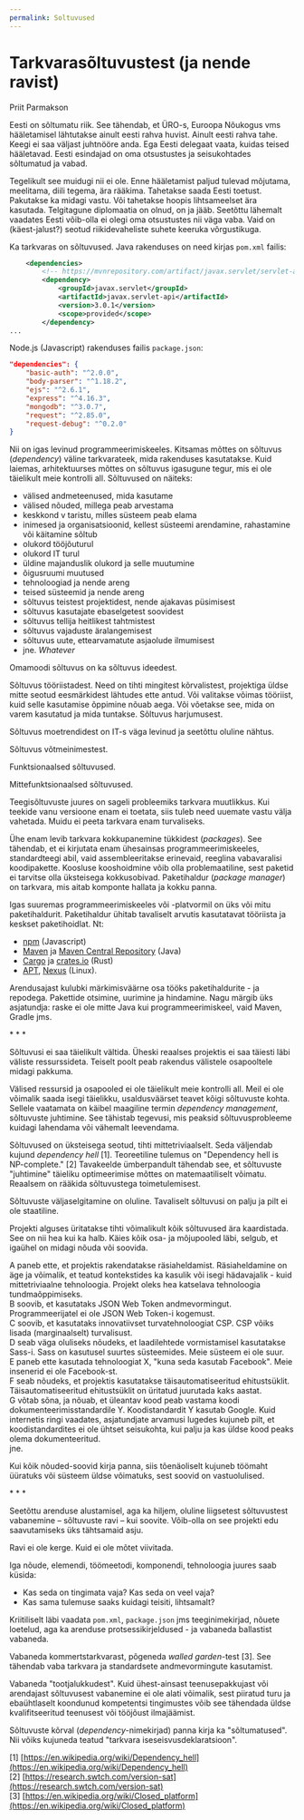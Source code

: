 ```yaml
---
permalink: Soltuvused
---
```


# Tarkvarasõltuvustest (ja nende ravist)

Priit Parmakson

Eesti on sõltumatu riik. See tähendab, et ÜRO-s, Euroopa Nõukogus vms hääletamisel lähtutakse ainult eesti rahva huvist. Ainult eesti rahva tahe. Keegi ei saa väljast juhtnööre anda. Ega Eesti delegaat vaata, kuidas teised hääletavad. Eesti esindajad on oma otsustustes ja seisukohtades sõltumatud ja vabad.

Tegelikult see muidugi nii ei ole. Enne hääletamist paljud tulevad mõjutama, meelitama, diili tegema, ära rääkima.  Tahetakse saada Eesti toetust. Pakutakse ka midagi vastu. Või tahetakse hoopis lihtsameelset ära kasutada. Telgitagune diplomaatia on olnud, on ja jääb. Seetõttu lähemalt vaadates Eesti võib-olla ei olegi oma otsustustes nii väga vaba. Vaid on (käest-jalust?) seotud riikidevaheliste suhete keeruka võrgustikuga.

Ka tarkvaras on sõltuvused. Java rakenduses on need kirjas `pom.xml` failis:

```xml
    <dependencies>
        <!-- https://mvnrepository.com/artifact/javax.servlet/servlet-api -->
        <dependency>
            <groupId>javax.servlet</groupId>
            <artifactId>javax.servlet-api</artifactId>
            <version>3.0.1</version>
            <scope>provided</scope>
        </dependency>
...
```

Node.js (Javascript) rakenduses failis `package.json`:

```json
"dependencies": {
    "basic-auth": "^2.0.0",
    "body-parser": "^1.18.2",
    "ejs": "^2.6.1",
    "express": "^4.16.3",
    "mongodb": "^3.0.7",
    "request": "^2.85.0",
    "request-debug": "^0.2.0"
}
```
Nii on igas levinud programmeerimiskeeles. Kitsamas mõttes on sõltuvus (_dependency_) väline tarkvarateek, mida rakenduses kasutatakse. Kuid laiemas, arhitektuurses mõttes on sõltuvus igasugune tegur, mis ei ole täielikult meie kontrolli all. Sõltuvused on näiteks:
- välised andmeteenused, mida kasutame 
- välised nõuded, millega peab arvestama
- keskkond v taristu, milles süsteem peab elama
- inimesed ja organisatsioonid, kellest süsteemi arendamine, rahastamine või käitamine sõltub
- olukord tööjõuturul
- olukord IT turul
- üldine majanduslik olukord ja selle muutumine
- õigusruumi muutused
- tehnoloogiad ja nende areng
- teised süsteemid ja nende areng
- sõltuvus teistest projektidest, nende ajakavas püsimisest
- sõltuvus kasutajate ebaselgetest soovidest
- sõltuvus tellija heitlikest tahtmistest
- sõltuvus vajaduste äralangemisest
- sõltuvus uute, ettearvamatute asjaolude ilmumisest
- jne. _Whatever_

Omamoodi sõltuvus on ka sõltuvus ideedest.

Sõltuvus tööriistadest. Need on tihti mingitest kõrvalistest, projektiga üldse mitte seotud eesmärkidest lähtudes ette antud. Või valitakse võimas tööriist, kuid selle kasutamise õppimine nõuab aega. Või võetakse see, mida on varem kasutatud ja mida tuntakse. Sõltuvus harjumusest.

Sõltuvus moetrendidest on IT-s väga levinud ja seetõttu oluline nähtus. 

Sõltuvus võtmeinimestest.

Funktsionaalsed sõltuvused.

Mittefunktsionaalsed sõltuvused.

Teegisõltuvuste juures on sageli probleemiks tarkvara muutlikkus. Kui teekide vanu versioone enam ei toetata, siis tuleb need uuemate vastu välja vahetada. Muidu ei peeta tarkvara enam turvaliseks.

Ühe enam levib tarkvara kokkupanemine tükkidest (_packages_). See tähendab, et ei kirjutata enam ühesainsas programmeerimiskeeles, standardteegi abil, vaid assembleeritakse erinevaid, reeglina vabavaralisi koodipakette. Koosluse kooshoidmine võib olla problemaatiline, sest paketid ei tarvitse olla üksteisega kokkusobivad. Paketihaldur (_package manager_) on tarkvara, mis aitab komponte hallata ja kokku panna.

Igas suuremas programmeerimiskeeles või -platvormil on üks või mitu paketihaldurit. Paketihaldur ühitab tavaliselt arvutis kasutatavat tööriista ja keskset paketihoidlat. Nt:
- [npm](https://www.npmjs.com/) (Javascript)
- [Maven](https://maven.apache.org/) ja [Maven Central Repository](https://search.maven.org/) (Java)
- [Cargo](https://doc.rust-lang.org/cargo/index.html) ja [crates.io](https://crates.io/) (Rust)
- [APT](https://en.wikipedia.org/wiki/APT_(Debian)), [Nexus](https://www.sonatype.com/nexus-repository-sonatype) (Linux).

Arendusajast kulubki märkimisväärne osa tööks paketihaldurite - ja repodega. Pakettide otsimine, uurimine ja hindamine. Nagu märgib üks asjatundja: raske ei ole mitte Java kui programmeerimiskeel, vaid Maven, Gradle jms.

<p>* * *</p>

Sõltuvusi ei saa täielikult vältida. Üheski reaalses projektis ei saa täiesti läbi väliste ressurssideta. Teiselt poolt peab rakendus välistele osapooltele midagi pakkuma.

Välised ressursid ja osapooled ei ole täielikult meie kontrolli all. Meil ei ole võimalik saada isegi täielikku, usaldusväärset teavet kõigi sõltuvuste kohta. Sellele vaatamata on käibel maagiline termin _dependency management_, sõltuvuste juhtimine. See tähistab tegevusi, mis peaksid sõltuvusprobleeme kuidagi lahendama või vähemalt leevendama.

Sõltuvused on üksteisega seotud, tihti mittetriviaalselt. Seda väljendab kujund _dependency hell_ [1]. Teoreetiline tulemus on "Dependency hell is NP-complete." [2] Tavakeelde ümberpandult tähendab see, et sõltuvuste "juhtimine" täieliku optimeerimise mõttes on matemaatiliselt võimatu. Reaalsem on rääkida sõltuvustega toimetulemisest.

Sõltuvuste väljaselgitamine on oluline. Tavaliselt sõltuvusi on palju ja pilt ei ole staatiline.

Projekti alguses üritatakse tihti võimalikult kõik sõltuvused ära kaardistada. See on nii hea kui ka halb.
Käies kõik osa- ja mõjupooled läbi, selgub, et igaühel on midagi nõuda või soovida. 

A paneb ette, et projektis rakendatakse räsiaheldamist. Räsiaheldamine on äge ja võimalik, et teatud kontekstides ka kasulik või isegi hädavajalik  - kuid mittetriviaalne tehnoloogia. Projekt oleks hea katselava tehnoloogia tundmaõppimiseks.<br>
B soovib, et kasutataks JSON Web Token andmevormingut. Programmeerijatel ei ole JSON Web Token-i kogemust.<br>
C soovib, et kasutataks innovatiivset turvatehnoloogiat CSP. CSP võiks lisada (marginaalselt) turvalisust.<br>
D seab väga oluliseks nõudeks, et laadilehtede vormistamisel kasutatakse Sass-i. Sass on kasutusel suurtes süsteemides. Meie süsteem ei ole suur.<br>
E paneb ette kasutada tehnoloogiat X, "kuna seda kasutab Facebook". Meie insenerid ei ole Facebook-st.<br>
F seab nõudeks, et projektis kasutatakse täisautomatiseeritud ehitustsüklit. Täisautomatiseeritud ehitustsüklit on üritatud juurutada kaks aastat.<br>
G  võtab sõna, ja nõuab, et üleantav kood peab vastama koodi dokumenteerimisstandardile Y. Koodistandardit Y kasutab Google. Kuid internetis ringi vaadates, asjatundjate arvamusi lugedes kujuneb pilt, et koodistandardites ei ole ühtset seisukohta, kui palju ja kas üldse kood peaks olema dokumenteeritud.<br>
jne.

 Kui kõik nõuded-soovid kirja panna, siis tõenäoliselt kujuneb töömaht üüratuks või süsteem üldse võimatuks, sest soovid on vastuolulised.

<p>* * *</p>

Seetõttu arenduse alustamisel, aga ka hiljem, oluline liigsetest sõltuvustest vabanemine – sõltuvuste ravi – kui soovite. Võib-olla on see projekti edu saavutamiseks üks tähtsamaid asju.

Ravi ei ole kerge. Kuid ei ole mõtet viivitada.

Iga nõude, elemendi, töömeetodi, komponendi, tehnoloogia juures saab küsida:
- Kas seda on tingimata vaja? Kas seda on veel vaja?
- Kas sama tulemuse saaks kuidagi teisiti, lihtsamalt?

Kriitiliselt läbi vaadata `pom.xml`, `package.json` jms teeginimekirjad, nõuete loetelud, aga ka arenduse protsessikirjeldused - ja vabaneda ballastist vabaneda.

Vabaneda kommertstarkvarast, põgeneda _walled garden_-test [3]. See tähendab vaba tarkvara ja standardsete andmevormingute kasutamist. 

Vabaneda "tootjalukkudest". Kuid ühest-ainsast teenusepakkujast või arendajast sõltuvusest vabanemine ei ole alati võimalik, sest piiratud turu ja ebaühtlaselt koondunud kompetentsi tingimustes võib see tähendada üldse kvalifitseeritud teenusest või tööjõust ilmajäämist. 

Sõltuvuste kõrval (_dependency_-nimekirjad) panna kirja ka "sõltumatused". Nii võiks kujuneda teatud "tarkvara iseseisvusdeklaratsioon".

[1] [https://en.wikipedia.org/wiki/Dependency_hell](https://en.wikipedia.org/wiki/Dependency_hell)<br>
[2] [https://research.swtch.com/version-sat](https://research.swtch.com/version-sat)<br>
[3] [https://en.wikipedia.org/wiki/Closed_platform](https://en.wikipedia.org/wiki/Closed_platform)